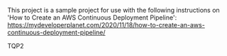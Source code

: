 This project is a sample project for use with the following instructions on 'How to Create an AWS Continuous Deployment Pipeline':  
https://mydeveloperplanet.com/2020/11/18/how-to-create-an-aws-continuous-deployment-pipeline/

TQP2
